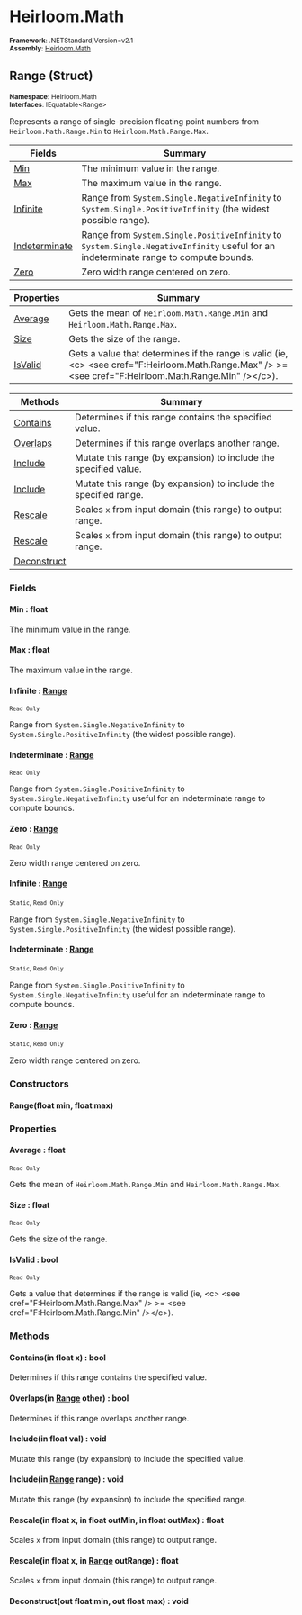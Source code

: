 # Heirloom.Math

<small>**Framework**: .NETStandard,Version=v2.1</small>  
<small>**Assembly**: [Heirloom.Math](../heirloom.math/heirloom.math.md)</small>  

## Range (Struct)
<small>**Namespace**: Heirloom.Math</sub></small>  
<small>**Interfaces**: IEquatable\<Range></small>  

Represents a range of single-precision floating point numbers from `Heirloom.Math.Range.Min` to `Heirloom.Math.Range.Max`.

| Fields | Summary |
|-------|---------|
| [Min](#MINBF9EF002) | The minimum value in the range. |
| [Max](#MAXD4DA94E4) | The maximum value in the range. |
| [Infinite](#INFDABEDF6) | Range from `System.Single.NegativeInfinity` to `System.Single.PositiveInfinity` (the widest possible range). |
| [Indeterminate](#IND4A5E782F) | Range from `System.Single.PositiveInfinity` to `System.Single.NegativeInfinity` useful for an indeterminate range to compute bounds. |
| [Zero](#ZERC7D5C0B8) | Zero width range centered on zero. |

| Properties | Summary |
|------------|---------|
| [Average](#AVE2099683) | Gets the mean of `Heirloom.Math.Range.Min` and `Heirloom.Math.Range.Max`. |
| [Size](#SIZ9C9392F9) | Gets the size of the range. |
| [IsValid](#ISVE38FCA8) | Gets a value that determines if the range is valid (ie, \<c> \<see cref="F:Heirloom.Math.Range.Max" /> &gt;= \<see cref="F:Heirloom.Math.Range.Min" />\</c>). |

| Methods | Summary |
|---------|---------|
| [Contains](#CON86E7517D) | Determines if this range contains the specified value. |
| [Overlaps](#OVECCAEC9ED) | Determines if this range overlaps another range. |
| [Include](#INC1CBF6203) | Mutate this range (by expansion) to include the specified value. |
| [Include](#INC61223D2E) | Mutate this range (by expansion) to include the specified range. |
| [Rescale](#RES23D760E5) | Scales `x` from input domain (this range) to output range. |
| [Rescale](#RESA03CDC8C) | Scales `x` from input domain (this range) to output range. |
| [Deconstruct](#DECBB6397C9) |  |

### Fields

#### <a name="MINBF9EF002"></a>Min : float

The minimum value in the range.

#### <a name="MAXD4DA94E4"></a>Max : float

The maximum value in the range.

#### <a name="INFDABEDF6"></a>Infinite : [Range](heirloom.math.range.md)
<small>`Read Only`</small>

Range from `System.Single.NegativeInfinity` to `System.Single.PositiveInfinity` (the widest possible range).

#### <a name="IND4A5E782F"></a>Indeterminate : [Range](heirloom.math.range.md)
<small>`Read Only`</small>

Range from `System.Single.PositiveInfinity` to `System.Single.NegativeInfinity` useful for an indeterminate range to compute bounds.

#### <a name="ZERC7D5C0B8"></a>Zero : [Range](heirloom.math.range.md)
<small>`Read Only`</small>

Zero width range centered on zero.

#### <a name="INFDABEDF6"></a>Infinite : [Range](heirloom.math.range.md)
<small>`Static`, `Read Only`</small>

Range from `System.Single.NegativeInfinity` to `System.Single.PositiveInfinity` (the widest possible range).

#### <a name="IND4A5E782F"></a>Indeterminate : [Range](heirloom.math.range.md)
<small>`Static`, `Read Only`</small>

Range from `System.Single.PositiveInfinity` to `System.Single.NegativeInfinity` useful for an indeterminate range to compute bounds.

#### <a name="ZERC7D5C0B8"></a>Zero : [Range](heirloom.math.range.md)
<small>`Static`, `Read Only`</small>

Zero width range centered on zero.

### Constructors

#### Range(float min, float max)

### Properties

#### <a name="AVE2099683"></a>Average : float

<small>`Read Only`</small>

Gets the mean of `Heirloom.Math.Range.Min` and `Heirloom.Math.Range.Max`.

#### <a name="SIZ9C9392F9"></a>Size : float

<small>`Read Only`</small>

Gets the size of the range.

#### <a name="ISVE38FCA8"></a>IsValid : bool

<small>`Read Only`</small>

Gets a value that determines if the range is valid (ie, \<c> \<see cref="F:Heirloom.Math.Range.Max" /> &gt;= \<see cref="F:Heirloom.Math.Range.Min" />\</c>).

### Methods

#### <a name="CON86E7517D"></a>Contains(in float x) : bool


Determines if this range contains the specified value.


#### <a name="OVECCAEC9ED"></a>Overlaps(in [Range](heirloom.math.range.md) other) : bool


Determines if this range overlaps another range.


#### <a name="INC1CBF6203"></a>Include(in float val) : void


Mutate this range (by expansion) to include the specified value.


#### <a name="INC61223D2E"></a>Include(in [Range](heirloom.math.range.md) range) : void


Mutate this range (by expansion) to include the specified range.


#### <a name="RES23D760E5"></a>Rescale(in float x, in float outMin, in float outMax) : float


Scales `x` from input domain (this range) to output range.


#### <a name="RESA03CDC8C"></a>Rescale(in float x, in [Range](heirloom.math.range.md) outRange) : float


Scales `x` from input domain (this range) to output range.


#### <a name="DECBB6397C9"></a>Deconstruct(out float min, out float max) : void



